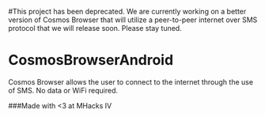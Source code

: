#This project has been deprecated. We are currently working on a better version of Cosmos Browser that will utilize a peer-to-peer  internet over SMS protocol that we will release soon. Please stay tuned.

CosmosBrowserAndroid
====================
Cosmos Browser allows the user to connect to the internet through the use of SMS. No data or WiFi required.

###Made with <3 at MHacks IV




